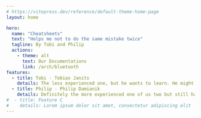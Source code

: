```yaml
---
# https://vitepress.dev/reference/default-theme-home-page
layout: home

hero:
  name: "Cheatsheets"
  text: "Helps me not to do the same mistake twice"
  tagline: By Tobi and Philip
  actions:
    - theme: alt
      text: Our Documentations
      link: /arch/bluetooth
features:
  - title: Tobi - Tobias Janits
    details: The less experienced one, but he wants to learn. He might not always have paid attention in school but got the spirit to become a good developer and expand his knowledge in verious topics.
  - title: Philip - Philip Damianik
    details: Definitely the more experienced one of us two but still has a lot to learn. He is the unpaid lector and assistant for his teammate and started studying software-development three years ealier than Tobi.
#  - title: Feature C
#    details: Lorem ipsum dolor sit amet, consectetur adipiscing elit
---
```



